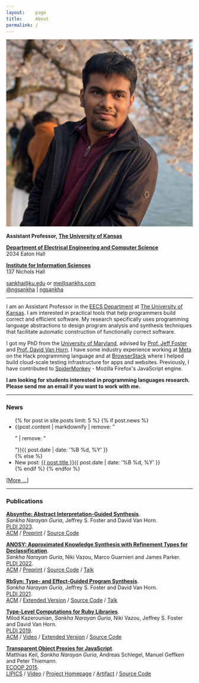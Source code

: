 ```yaml
---
layout:    page
title:     About
permalink: /
---
```


<img src="images/pp.jpeg" class="pp">

**Assistant Professor, [The University of Kansas](https://ku.edu)**

<i class="about-icon fa fa-map-pin"></i> **[Department of Electrical Engineering and Computer Science](https://eecs.ku.edu/)**<br>
<i class="fa fa-fw"></i> 2034 Eaton Hall

<i class="about-icon fa fa-map-pin"></i> **[Institute for Information Sciences](https://i2s-research.ku.edu/)**<br>
<i class="fa fa-fw"></i> 137 Nichols Hall

<i class="about-icon fa fa-envelope"></i> [sankha@ku.edu](mailto:sankha@ku.edu) or [me@sankhs.com](mailto:me@sankhs.com)<br>
<i class="about-icon fa fa-twitter"></i> [@ngsankha](https://twitter.com/ngsankha) | <i class="about-icon fa fa-github"></i> [ngsankha](https://github.com/ngsankha)<br>

---

I am an Assistant Professor in the [EECS Department](https://eecs.ku.edu) at [The University of Kansas](https://ku.edu). I am interested in practical tools that help programmers build correct and efficient software. My research specifically uses programming language abstractions to design program analysis and synthesis techniques that facilitate automatic construction of functionally correct software.

I got my PhD from the [University of Maryland](https://cs.umd.edu), advised by [Prof. Jeff Foster](http://www.cs.tufts.edu/~jfoster/) and [Prof. David Van Horn](http://www.cs.umd.edu/~dvanhorn/). I have some industry experience working at [Meta](https://meta.com) on the Hack programming language and at [BrowserStack](https://www.browserstack.com) where I helped build cloud-scale testing infrastructure for apps and websites. Previously, I have contributed to [SpiderMonkey](https://spidermonkey.dev/) - Mozilla Firefox's JavaScript engine.

<i class="about-icon fa fa-star"></i>
**I am looking for students interested in programming languages research. Please send me an email if you want to work with me.**

---
### News

<ul class="posts">
{% for post in site.posts limit: 5 %}
{% if post.news %}
<li>{{post.content | markdownify | remove: "<p>" | remove: "</p>"}}<span>{{ post.date | date: '%B %d, %Y' }}</span></li>
{% else %}
<li>New post: <a href="{{ post.url | prepend: site.baseurl }}">{{ post.title }}</a><span>{{ post.date | date: '%B %d, %Y' }}</span></li>
{% endif %}
{% endfor %}
</ul>

[[More ...](/news/)]

---
### Publications

[**Absynthe: Abstract Interpretation-Guided Synthesis**](/static/absynthe-pldi23.pdf).<br>
_Sankha Narayan Guria_, Jeffrey S. Foster and David Van Horn.<br>
[PLDI 2023](https://pldi23.sigplan.org/).<br>
<span class="pubs-subtext">
[ACM](https://dl.acm.org/doi/10.1145/3591285) /
[Preprint](https://arxiv.org/abs/2302.13145) /
[Source Code](https://github.com/ngsankha/absynthe)
</span>

[**ANOSY: Approximated Knowledge Synthesis with Refinement Types for Declassification**](/static/anosy-pldi22.pdf).<br>
_Sankha Narayan Guria_, Niki Vazou, Marco Guarnieri and James Parker.<br>
[PLDI 2022](https://pldi22.sigplan.org/).<br>
<span class="pubs-subtext">
[ACM](https://dl.acm.org/doi/abs/10.1145/3519939.3523725) /
[Preprint](https://arxiv.org/abs/2203.12069) /
[Source Code](https://github.com/ngsankha/anosy) /
[Talk](https://www.youtube.com/watch?v=Xwo3rTcl0Lo)
</span>

[**RbSyn: Type- and Effect-Guided Program Synthesis**](/static/rbsyn-pldi21.pdf).<br>
_Sankha Narayan Guria_, Jeffrey S. Foster and David Van Horn.<br>
[PLDI 2021](https://pldi21.sigplan.org/).<br>
<span class="pubs-subtext">
[ACM](https://dl.acm.org/doi/abs/10.1145/3453483.3454048) /
[Extended Version](https://arxiv.org/abs/2102.13183) /
[Source Code](https://github.com/ngsankha/rbsyn) /
[Talk](https://www.pldi21.org/poster_pldi.124.html)
</span>

[**Type-Level Computations for Ruby Libraries**](/static/comptypes-pldi19.pdf).<br>
Milod Kazerounian, _Sankha Narayan Guria_, Niki Vazou, Jeffrey S. Foster and David Van Horn.<br>
[PLDI 2019](https://pldi19.sigplan.org/).<br>
<span class="pubs-subtext">
[ACM](https://dl.acm.org/doi/10.1145/3314221.3314630) /
[Video](https://www.youtube.com/watch?v=cmK7TzvhEds) /
[Extended Version](https://arxiv.org/abs/1904.03521) /
[Source Code](https://github.com/tupl-tufts/rdl)
</span>

[**Transparent Object Proxies for JavaScript**](/static/tproxy-ecoop15.pdf).<br>
Matthias Keil, _Sankha Narayan Guria_, Andreas Schlegel, Manuel Geffken and Peter Thiemann.<br>
[ECOOP 2015](https://2015.ecoop.org/).<br>
<span class="pubs-subtext">
[LIPICS](http://dx.doi.org/10.4230/LIPIcs.ECOOP.2015.149) /
[Video](https://www.youtube.com/watch?v=TOjKhi_VZBQ) /
[Project Homepage](http://proglang.informatik.uni-freiburg.de/proxy/) /
[Artifact](http://dx.doi.org/10.4230/DARTS.1.1.2) /
[Source Code](https://github.com/ngsankha/js-tproxy)
</span>

